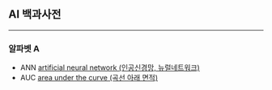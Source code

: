 ## AI 백과사전

---

### 알파벳 A
- ANN [artificial neural network (인공신경망, 뉴럴네트워크)](./ANN.md)
- AUC [area under the curve (곡선 아래 면적)](./AUC.md)